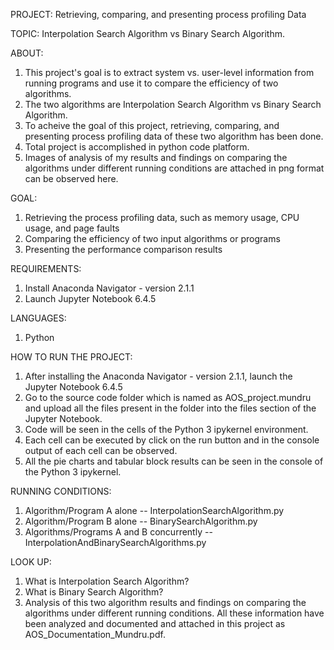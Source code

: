 PROJECT: Retrieving, comparing, and presenting process profiling Data

TOPIC: Interpolation Search Algorithm vs Binary Search Algorithm.

ABOUT:
1. This project's goal is to extract system vs. user-level information from running programs and use it to compare the efficiency of     two algorithms. 
2. The two algorithms are Interpolation Search Algorithm vs Binary Search Algorithm.
3. To acheive the goal of this project, retrieving, comparing, and presenting process profiling data of these two algorithm has been	   done.
4. Total project is accomplished in python code platform.
5. Images of analysis of my results and findings on comparing the algorithms under different running conditions are attached in png      format can be observed here. 

GOAL:
1. Retrieving the process profiling data, such as memory usage, CPU usage, and page faults
2. Comparing the efficiency of two input algorithms or programs
3. Presenting the performance comparison results

REQUIREMENTS:
1. Install Anaconda Navigator - version 2.1.1
2. Launch Jupyter Notebook 6.4.5

LANGUAGES:
1. Python

HOW TO RUN THE PROJECT:
1. After installing the Anaconda Navigator - version 2.1.1, launch the Jupyter Notebook 6.4.5
2. Go to the source code folder which is named as AOS_project.mundru and upload all the files present in the folder into the files       section of the Jupyter Notebook.
3. Code will be seen in the cells of the Python 3 ipykernel environment.
4. Each cell can be executed by click on the run button and in the console output of each cell can be observed.
5. All the pie charts and tabular block results can be seen in the console of the Python 3 ipykernel.

RUNNING CONDITIONS:
1. Algorithm/Program A alone -- InterpolationSearchAlgorithm.py
2. Algorithm/Program B alone -- BinarySearchAlgorithm.py
3. Algorithms/Programs A and B concurrently --  InterpolationAndBinarySearchAlgorithms.py

LOOK UP:
1. What is Interpolation Search Algorithm?
2. What is Binary Search Algorithm?
3. Analysis of this two algorithm results and findings on comparing the algorithms under different running conditions.
All these information have been analyzed and documented and attached in this project as AOS_Documentation_Mundru.pdf.
